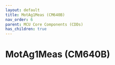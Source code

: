 ```yaml
---
layout: default
title: MotAg1Meas (CM640B)
nav_order: 6
parent: MCU Core Components (CDDs)
has_children: true
---
```

# MotAg1Meas (CM640B)
